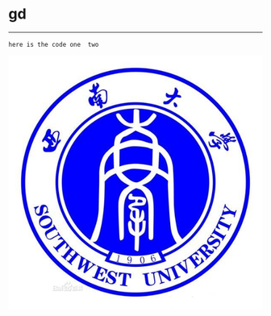 # gd
***
`here is the code one 
  two `










































![swu](https://github.com/Tticc/gd/blob/master/WebRoot/sources/images/default_swu.jpg)
